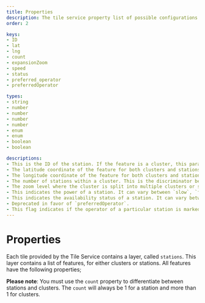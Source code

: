 ```yaml
---
title: Properties
description: The tile service property list of possible configurations that you can apply
order: 2

keys:
- ID
- lat
- lng
- count
- expansionZoom
- speed
- status
- preferred_operator
- preferredOperator

types:
- string
- number
- number
- number
- number
- enum
- enum
- boolean
- boolean

descriptions:
- This is the ID of the station. If the feature is a cluster, this parameter is the ID of the first station in that cluster.
- The latitude coordinate of the feature for both clusters and stations.
- The longitude coordinate of the feature for both clusters and stations.
- The number of stations within a cluster. This is the discriminator between clusters and stations. The count will always be 1 for a station and more than 1 for clusters.
- The zoom level where the cluster is split into multiple clusters or stations.
- This indicates the power of a station. It can vary between `slow`, `fast` or `turbo`. If the feature is a cluster, it will indicate the power of the first station in that cluster. All stations below 43 kWh are considered slow, between 43 kWh and 150 kWh - fast, and above 150 kWh - turbo.
- This indicates the availability status of a station. It can vary between `free`, `busy`, `unknown` or `error`. If the feature is a cluster, it will indicate the availability status of the first station in that cluster. Free means that at least one connector is available to charge a car; busy means that there are no free connectors; error means that the station is inoperational and cannot be used; unknown means that we don't know the exact status of all connectors.
- Deprecated in favor of `preferredOperator`.
- This flag indicates if the operator of a particular station is marked as a preferred operator. Please <cta action='smallchat'>contact us</cta> to mark certain operators as preferred operators.
---
```


# Properties
Each tile provided by the Tile Service contains a layer, called `stations`. This layer contains a list of features, for either clusters or stations. All features have the following properties;

<property-table :keys="keys" :types="types" :descriptions="descriptions"></property-table>

**Please note**: You must use the `count` property to differentiate between stations and clusters. The `count` will always be 1 for a station and more than 1 for clusters.
